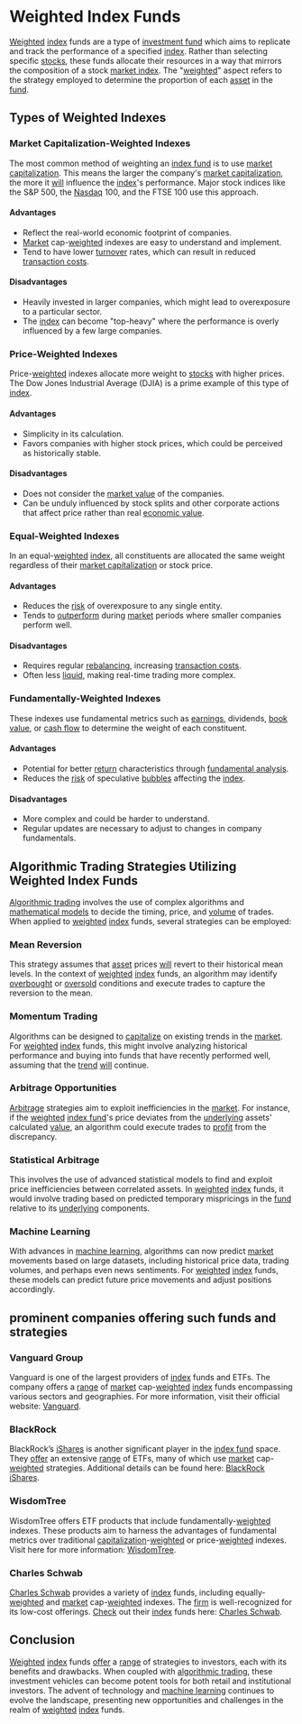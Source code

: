 # Weighted Index Funds

[Weighted](../w/weighted.md) [index](../i/index_instrument.md) funds are a type of [investment fund](../i/investment_fund.md) which aims to replicate and track the performance of a specified [index](../i/index_instrument.md). Rather than selecting specific [stocks](../s/stock.md), these funds allocate their resources in a way that mirrors the composition of a stock [market index](../m/market_index.md). The "[weighted](../w/weighted.md)" aspect refers to the strategy employed to determine the proportion of each [asset](../a/asset.md) in the [fund](../f/fund.md).

## Types of Weighted Indexes

### Market Capitalization-Weighted Indexes
The most common method of weighting an [index fund](../i/index_fund.md) is to use [market capitalization](../m/market_capitalization.md). This means the larger the company's [market capitalization](../m/market_capitalization.md), the more it [will](../w/will.md) influence the [index](../i/index_instrument.md)'s performance. Major stock indices like the S&P 500, the [Nasdaq](../n/nasdaq.md) 100, and the FTSE 100 use this approach.

#### Advantages
- Reflect the real-world economic footprint of companies.
- [Market](../m/market.md) cap-[weighted](../w/weighted.md) indexes are easy to understand and implement.
- Tend to have lower [turnover](../t/turnover.md) rates, which can result in reduced [transaction costs](../t/transaction_costs.md).

#### Disadvantages
- Heavily invested in larger companies, which might lead to overexposure to a particular sector.
- The [index](../i/index_instrument.md) can become "top-heavy" where the performance is overly influenced by a few large companies.

### Price-Weighted Indexes
Price-[weighted](../w/weighted.md) indexes allocate more weight to [stocks](../s/stock.md) with higher prices. The Dow Jones Industrial Average (DJIA) is a prime example of this type of [index](../i/index_instrument.md).

#### Advantages
- Simplicity in its calculation.
- Favors companies with higher stock prices, which could be perceived as historically stable.

#### Disadvantages
- Does not consider the [market value](../m/market_value.md) of the companies.
- Can be unduly influenced by stock splits and other corporate actions that affect price rather than real [economic value](../e/economic_value.md).

### Equal-Weighted Indexes
In an equal-[weighted](../w/weighted.md) [index](../i/index_instrument.md), all constituents are allocated the same weight regardless of their [market capitalization](../m/market_capitalization.md) or stock price. 

#### Advantages
- Reduces the [risk](../r/risk.md) of overexposure to any single entity.
- Tends to [outperform](../o/outperform.md) during [market](../m/market.md) periods where smaller companies perform well.

#### Disadvantages
- Requires regular [rebalancing](../r/rebalancing.md), increasing [transaction costs](../t/transaction_costs.md).
- Often less [liquid](../l/liquid.md), making real-time trading more complex.

### Fundamentally-Weighted Indexes
These indexes use fundamental metrics such as [earnings](../e/earnings.md), dividends, [book value](../b/book_value.md), or [cash flow](../c/cash_flow.md) to determine the weight of each constituent.

#### Advantages
- Potential for better [return](../r/return.md) characteristics through [fundamental analysis](../f/fundamental_analysis.md).
- Reduces the [risk](../r/risk.md) of speculative [bubbles](../b/bubble.md) affecting the [index](../i/index_instrument.md).

#### Disadvantages
- More complex and could be harder to understand.
- Regular updates are necessary to adjust to changes in company fundamentals.

## Algorithmic Trading Strategies Utilizing Weighted Index Funds

[Algorithmic trading](../a/algorithmic_trading.md) involves the use of complex algorithms and [mathematical models](../m/mathematical_models_in_trading.md) to decide the timing, price, and [volume](../v/volume.md) of trades. When applied to [weighted](../w/weighted.md) [index](../i/index_instrument.md) funds, several strategies can be employed:

### Mean Reversion
This strategy assumes that [asset](../a/asset.md) prices [will](../w/will.md) revert to their historical mean levels. In the context of [weighted](../w/weighted.md) [index](../i/index_instrument.md) funds, an algorithm may identify [overbought](../o/overbought.md) or [oversold](../o/oversold.md) conditions and execute trades to capture the reversion to the mean.

### Momentum Trading
Algorithms can be designed to [capitalize](../c/capitalize.md) on existing trends in the [market](../m/market.md). For [weighted](../w/weighted.md) [index](../i/index_instrument.md) funds, this might involve analyzing historical performance and buying into funds that have recently performed well, assuming that the [trend](../t/trend.md) [will](../w/will.md) continue.

### Arbitrage Opportunities
[Arbitrage](../a/arbitrage.md) strategies aim to exploit inefficiencies in the [market](../m/market.md). For instance, if the [weighted](../w/weighted.md) [index fund](../i/index_fund.md)'s price deviates from the [underlying](../u/underlying.md) assets' calculated [value](../v/value.md), an algorithm could execute trades to [profit](../p/profit.md) from the discrepancy.

### Statistical Arbitrage
This involves the use of advanced statistical models to find and exploit price inefficiencies between correlated assets. In [weighted](../w/weighted.md) [index](../i/index_instrument.md) funds, it would involve trading based on predicted temporary mispricings in the [fund](../f/fund.md) relative to its [underlying](../u/underlying.md) components.

### Machine Learning
With advances in [machine learning](../m/machine_learning.md), algorithms can now predict [market](../m/market.md) movements based on large datasets, including historical price data, trading volumes, and perhaps even news sentiments. For [weighted](../w/weighted.md) [index](../i/index_instrument.md) funds, these models can predict future price movements and adjust positions accordingly.

## prominent companies offering such funds and strategies

### Vanguard Group
Vanguard is one of the largest providers of [index](../i/index_instrument.md) funds and ETFs. The company offers a [range](../r/range.md) of [market](../m/market.md) cap-[weighted](../w/weighted.md) [index](../i/index_instrument.md) funds encompassing various sectors and geographies. For more information, visit their official website: [Vanguard](https://www.vanguard.com).

### BlackRock
BlackRock’s [iShares](../i/ishares.md) is another significant player in the [index fund](../i/index_fund.md) space. They [offer](../o/offer.md) an extensive [range](../r/range.md) of ETFs, many of which use [market](../m/market.md) cap-[weighted](../w/weighted.md) strategies. Additional details can be found here: [BlackRock iShares](https://www.ishares.com).

### WisdomTree
WisdomTree offers ETF products that include fundamentally-[weighted](../w/weighted.md) indexes. These products aim to harness the advantages of fundamental metrics over traditional [capitalization](../c/capitalization.md)-[weighted](../w/weighted.md) or price-[weighted](../w/weighted.md) indexes. Visit here for more information: [WisdomTree](https://www.wisdomtree.com).

### Charles Schwab
[Charles Schwab](../c/charles_schwab.md) provides a variety of [index](../i/index_instrument.md) funds, including equally-[weighted](../w/weighted.md) and [market](../m/market.md) cap-[weighted](../w/weighted.md) indexes. The [firm](../f/firm.md) is well-recognized for its low-cost offerings. [Check](../c/check.md) out their [index](../i/index_instrument.md) funds here: [Charles Schwab](https://www.schwab.com).

## Conclusion

[Weighted](../w/weighted.md) [index](../i/index_instrument.md) funds [offer](../o/offer.md) a [range](../r/range.md) of strategies to investors, each with its benefits and drawbacks. When coupled with [algorithmic trading](../a/algorithmic_trading.md), these investment vehicles can become potent tools for both retail and institutional investors. The advent of technology and [machine learning](../m/machine_learning.md) continues to evolve the landscape, presenting new opportunities and challenges in the realm of [weighted](../w/weighted.md) [index](../i/index_instrument.md) funds.
